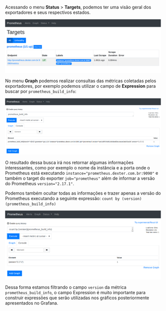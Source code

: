 Acessando o menu **Status** > **Targets**, podemos ter uma visão geral dos exportadores e seus respectivos estados.

![image-04](./assets/04.png)

No menu **Graph** podemos realizar consultas das métricas coletadas pelos exportadores, por exemplo podemos utilizar o campo de **Expression** para buscar por `prometheus_build_info`:

![image-05](./assets/05.png)

O resultado dessa busca irá nos retornar algumas informações interessantes, como por exemplo o nome da instância e a porta onde o Prometheus está executando `instance="prometheus.dexter.com.br:9090"` e também o target do exporter `job="prometheus"` além de informar a versão do Prometheus `version="2.17.1"`.

Podemos também ocultar todas as informações e trazer apenas a versão do Prometheus executando a seguinte expressão:
 `count by (version)(prometheus_build_info)`

![image-06](./assets/06.png)

Dessa forma estamos filtrando o campo `version` da métrica `prometheus_build_info`, o campo Expression é muito importante para construir expressões que serão utilizadas nos gráficos posteriormente apresentados no Grafana.
